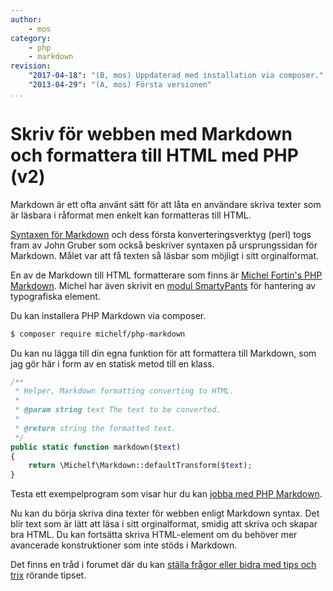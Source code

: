 ```yaml
---
author:
    - mos
category:
    - php
    - markdown
revision:
    "2017-04-18": "(B, mos) Uppdaterad med installation via composer."
    "2013-04-29": "(A, mos) Första versionen"
...
```

Skriv för webben med Markdown och formattera till HTML med PHP (v2)
==================================

Markdown är ett ofta använt sätt för att låta en användare skriva texter som är läsbara i råformat men enkelt kan formatteras till HTML.

<!--more-->

[Syntaxen för Markdown](http://daringfireball.net/projects/markdown/) och dess första konverteringsverktyg (perl) togs fram av John Gruber som också beskriver syntaxen på ursprungssidan för Markdown. Målet var att få texten så läsbar som möjligt i sitt orginalformat.

En av de Markdown till HTML formatterare som finns är [Michel Fortin's PHP Markdown](https://michelf.ca/projects/php-markdown/). Michel har även skrivit en [modul SmartyPants](https://michelf.ca/projects/php-smartypants/) för hantering av typografiska element.

Du kan installera PHP Markdown via composer.

```bash
$ composer require michelf/php-markdown
```

Du kan nu lägga till din egna funktion för att formattera till Markdown, som jag gör här i form av en statisk metod till en klass.

```php
/**
 * Helper, Markdown formatting converting to HTML.
 *
 * @param string text The text to be converted.
 *
 * @return string the formatted text.
 */
public static function markdown($text)
{
    return \Michelf\Markdown::defaultTransform($text);
}
```

Testa ett exempelprogram som visar hur du kan [jobba med PHP Markdown](kod-exempel/start_using_php_markdown/).

Nu kan du börja skriva dina texter för webben enligt Markdown syntax. Det blir text som är lätt att läsa i sitt orginalformat, smidig att skriva och skapar bra HTML. Du kan fortsätta skriva HTML-element om du behöver mer avancerade konstruktioner som inte stöds i Markdown.

Det finns en tråd i forumet där du kan [ställa frågor eller bidra med tips och trix](t/6436) rörande tipset.
